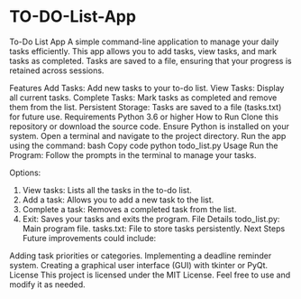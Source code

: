 # TO-DO-List-App
To-Do List App
A simple command-line application to manage your daily tasks efficiently. This app allows you to add tasks, view tasks, and mark tasks as completed. Tasks are saved to a file, ensuring that your progress is retained across sessions.

Features
Add Tasks: Add new tasks to your to-do list.
View Tasks: Display all current tasks.
Complete Tasks: Mark tasks as completed and remove them from the list.
Persistent Storage: Tasks are saved to a file (tasks.txt) for future use.
Requirements
Python 3.6 or higher
How to Run
Clone this repository or download the source code.
Ensure Python is installed on your system.
Open a terminal and navigate to the project directory.
Run the app using the command:
bash
Copy code
python todo_list.py
Usage
Run the Program: Follow the prompts in the terminal to manage your tasks.

Options:

1. View tasks: Lists all the tasks in the to-do list.
2. Add a task: Allows you to add a new task to the list.
3. Complete a task: Removes a completed task from the list.
4. Exit: Saves your tasks and exits the program.
File Details
todo_list.py: Main program file.
tasks.txt: File to store tasks persistently.
Next Steps
Future improvements could include:

Adding task priorities or categories.
Implementing a deadline reminder system.
Creating a graphical user interface (GUI) with tkinter or PyQt.
License
This project is licensed under the MIT License. Feel free to use and modify it as needed.
